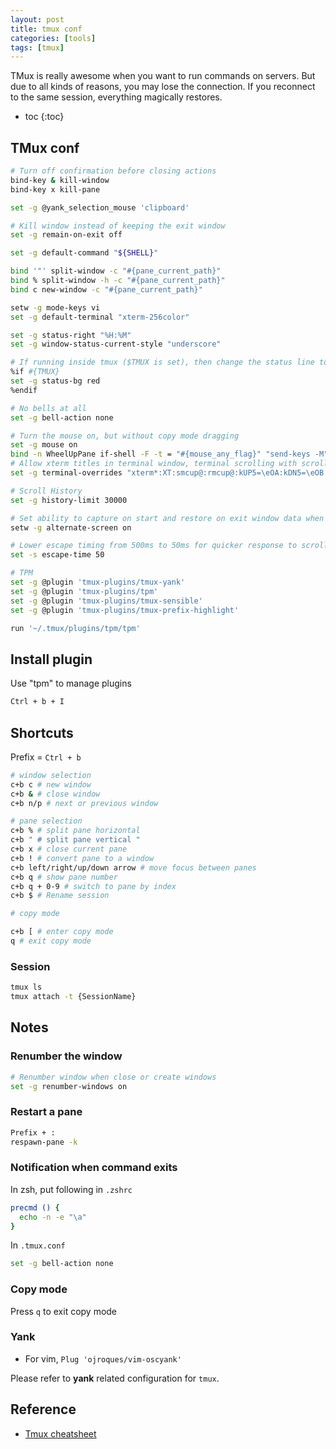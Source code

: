 ```yaml
---
layout: post
title: tmux conf
categories: [tools]
tags: [tmux]
---
```


TMux is really awesome when you want to run commands on servers. But due to
all kinds of reasons, you may lose the connection. If you reconnect to the same
session, everything magically restores.

+ toc
{:toc}

## TMux conf

```bash
# Turn off confirmation before closing actions
bind-key & kill-window
bind-key x kill-pane

set -g @yank_selection_mouse 'clipboard'

# Kill window instead of keeping the exit window
set -g remain-on-exit off

set -g default-command "${SHELL}"

bind '"' split-window -c "#{pane_current_path}"
bind % split-window -h -c "#{pane_current_path}"
bind c new-window -c "#{pane_current_path}"

setw -g mode-keys vi
set -g default-terminal "xterm-256color"

set -g status-right "%H:%M"
set -g window-status-current-style "underscore"

# If running inside tmux ($TMUX is set), then change the status line to red
%if #{TMUX}
set -g status-bg red
%endif

# No bells at all
set -g bell-action none

# Turn the mouse on, but without copy mode dragging
set -g mouse on
bind -n WheelUpPane if-shell -F -t = "#{mouse_any_flag}" "send-keys -M" "if -Ft= '#{pane_in_mode}' 'send-keys -M' 'copy-mode -e'"
# Allow xterm titles in terminal window, terminal scrolling with scrollbar, and setting overrides of C-Up, C-Down, C-Left, C-Right
set -g terminal-overrides "xterm*:XT:smcup@:rmcup@:kUP5=\eOA:kDN5=\eOB:kLFT5=\eOD:kRIT5=\eOC"

# Scroll History
set -g history-limit 30000

# Set ability to capture on start and restore on exit window data when running an application
setw -g alternate-screen on

# Lower escape timing from 500ms to 50ms for quicker response to scroll-buffer access.
set -s escape-time 50

# TPM
set -g @plugin 'tmux-plugins/tmux-yank'
set -g @plugin 'tmux-plugins/tpm'
set -g @plugin 'tmux-plugins/tmux-sensible'
set -g @plugin 'tmux-plugins/tmux-prefix-highlight'

run '~/.tmux/plugins/tpm/tpm'
```

## Install plugin

Use "tpm" to manage plugins

```bash
Ctrl + b + I
```

## Shortcuts

Prefix = `Ctrl + b`

```bash
# window selection
c+b c # new window
c+b & # close window
c+b n/p # next or previous window

# pane selection
c+b % # split pane horizontal
c+b " # split pane vertical "
c+b x # close current pane
c+b ! # convert pane to a window
c+b left/right/up/down arrow # move focus between panes
c+b q # show pane number
c+b q + 0-9 # switch to pane by index
c+b $ # Rename session

# copy mode

c+b [ # enter copy mode
q # exit copy mode
```

### Session

```bash
tmux ls
tmux attach -t {SessionName}
```


## Notes

### Renumber the window
```bash
# Renumber window when close or create windows
set -g renumber-windows on
```
### Restart a pane

```bash
Prefix + :
respawn-pane -k
```

### Notification when command exits

In zsh, put following in `.zshrc`

```bash
precmd () {
  echo -n -e "\a"
}
```

In `.tmux.conf`

```bash
set -g bell-action none
```

### Copy mode

Press `q` to exit copy mode

### Yank

+ For vim, `Plug 'ojroques/vim-oscyank'`

Please refer to **yank** related configuration for `tmux`.

## Reference

+ [Tmux cheatsheet](https://tmuxcheatsheet.com)
```
